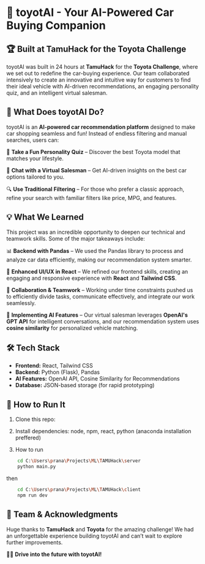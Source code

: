 # 🚗 toyotAI - Your AI-Powered Car Buying Companion

## 🏆 Built at TamuHack for the Toyota Challenge

toyotAI was built in 24 hours at **TamuHack** for the **Toyota Challenge**, where we set out to redefine the car-buying experience. Our team collaborated intensively to create an innovative and intuitive way for customers to find their ideal vehicle with AI-driven recommendations, an engaging personality quiz, and an intelligent virtual salesman.

## 🎯 What Does toyotAI Do?

toyotAI is an **AI-powered car recommendation platform** designed to make car shopping seamless and fun! Instead of endless filtering and manual searches, users can:

🚀 **Take a Fun Personality Quiz** – Discover the best Toyota model that matches your lifestyle.

💬 **Chat with a Virtual Salesman** – Get AI-driven insights on the best car options tailored to you.

🔍 **Use Traditional Filtering** – For those who prefer a classic approach, refine your search with familiar filters like price, MPG, and features.

## 💡 What We Learned

This project was an incredible opportunity to deepen our technical and teamwork skills. Some of the major takeaways include:

📊 **Backend with Pandas** – We used the Pandas library to process and analyze car data efficiently, making our recommendation system smarter.

🎨 **Enhanced UI/UX in React** – We refined our frontend skills, creating an engaging and responsive experience with **React** and **Tailwind CSS**.

🤝 **Collaboration & Teamwork** – Working under time constraints pushed us to efficiently divide tasks, communicate effectively, and integrate our work seamlessly.

🧠 **Implementing AI Features** – Our virtual salesman leverages **OpenAI's GPT API** for intelligent conversations, and our recommendation system uses **cosine similarity** for personalized vehicle matching.

## 🛠️ Tech Stack

- **Frontend:** React, Tailwind CSS
- **Backend:** Python (Flask), Pandas
- **AI Features:** OpenAI API, Cosine Similarity for Recommendations
- **Database:** JSON-based storage (for rapid prototyping)

## 🚀 How to Run It

1. Clone this repo:

2. Install dependencies:
   node, npm, react, python (anaconda installation preffered)

3. How to run

```sh
    cd C:\Users\prana\Projects\ML\TAMUHack\server
    python main.py
```

then

```sh
    cd C:\Users\prana\Projects\ML\TAMUHack\client
    npm run dev
```

## 🙌 Team & Acknowledgments

Huge thanks to **TamuHack** and **Toyota** for the amazing challenge! We had an unforgettable experience building toyotAI and can’t wait to explore further improvements.

🚗💡 **Drive into the future with toyotAI!**
